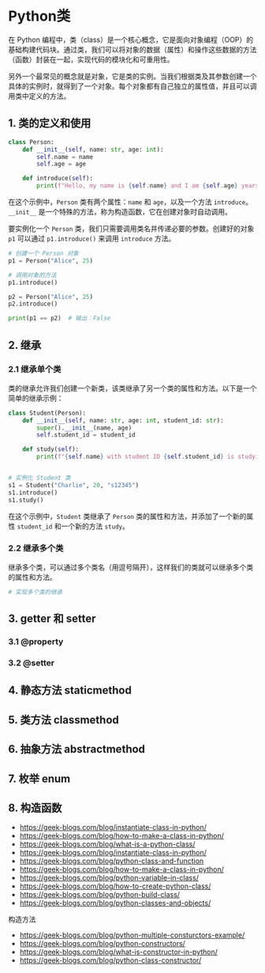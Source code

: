 # Python类

在 Python 编程中，类（class）是一个核心概念，它是面向对象编程（OOP）的基础构建代码块。通过类，我们可以将对象的数据（属性）和操作这些数据的方法（函数）封装在一起，实现代码的模块化和可重用性。

另外一个最常见的概念就是对象，它是类的实例。当我们根据类及其参数创建一个具体的实例时，就得到了一个对象。每个对象都有自己独立的属性值，并且可以调用类中定义的方法。

## 1. 类的定义和使用

```python linenums="1" title="定义类"
class Person:
    def __init__(self, name: str, age: int):
        self.name = name
        self.age = age

    def introduce(self):
        print(f"Hello, my name is {self.name} and I am {self.age} years old.")
```

在这个示例中，`Person` 类有两个属性：`name` 和 `age`，以及一个方法 `introduce`。`__init__` 是一个特殊的方法，称为构造函数，它在创建对象时自动调用。

要实例化一个 `Person` 类，我们只需要调用类名并传递必要的参数。创建好的对象 `p1` 可以通过 `p1.introduce()` 来调用 `introduce` 方法。

```python linenums="1"
# 创建一个 Person 对象
p1 = Person("Alice", 25)

# 调用对象的方法
p1.introduce()

p2 = Person("Alice", 25)
p2.introduce()

print(p1 == p2)  # 输出：False
```

## 2. 继承

### 2.1 继承单个类

类的继承允许我们创建一个新类，该类继承了另一个类的属性和方法。以下是一个简单的继承示例：

```python linenums="1"
class Student(Person):
    def __init__(self, name: str, age: int, student_id: str):
        super().__init__(name, age)
        self.student_id = student_id

    def study(self):
        print(f"{self.name} with student ID {self.student_id} is studying.")


# 实例化 Student 类
s1 = Student("Charlie", 20, "s12345")
s1.introduce()
s1.study()
```

在这个示例中，`Student` 类继承了 `Person` 类的属性和方法，并添加了一个新的属性 `student_id` 和一个新的方法 `study`。

### 2.2 继承多个类

继承多个类，可以通过多个类名（用逗号隔开），这样我们的类就可以继承多个类的属性和方法。

```python linenums="1"
# 实现多个类的继承

```

## 3. getter 和 setter

### 3.1 @property

### 3.2 @setter

## 4. 静态方法 staticmethod

## 5. 类方法 classmethod


## 6. 抽象方法 abstractmethod

## 7. 枚举 enum

## 8. 构造函数


- https://geek-blogs.com/blog/instantiate-class-in-python/
- https://geek-blogs.com/blog/how-to-make-a-class-in-python/
- https://geek-blogs.com/blog/what-is-a-python-class/
- https://geek-blogs.com/blog/instantiate-class-in-python/
- https://geek-blogs.com/blog/python-class-and-function
- https://geek-blogs.com/blog/how-to-make-a-class-in-python/
- https://geek-blogs.com/blog/python-variable-in-class/
- https://geek-blogs.com/blog/how-to-create-python-class/
- https://geek-blogs.com/blog/python-build-class/
- https://geek-blogs.com/blog/python-classes-and-objects/

构造方法
- https://geek-blogs.com/blog/python-multiple-consturctors-example/
- https://geek-blogs.com/blog/python-constructors/
- https://geek-blogs.com/blog/what-is-constructor-in-python/
- https://geek-blogs.com/blog/python-class-constructor/

